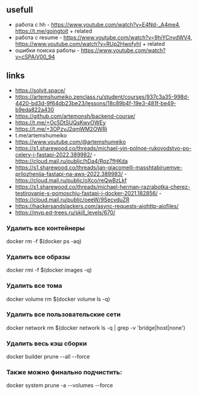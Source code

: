 

## usefull
- работа с hh - https://www.youtube.com/watch?v=E4Nd-_A4me4, https://t.me/goingtoit + related
- работа с resume - https://www.youtube.com/watch?v=9hiYCnydWV4, https://www.youtube.com/watch?v=RUp2HwofyhI + related
- ошибки поиска работы - https://www.youtube.com/watch?v=cSPAiV00_94

## links
- https://solvit.space/
- https://artemshumeiko.zenclass.ru/student/courses/937c3a35-998d-4420-bd3d-9f64db23be23/lessons/18c89b4f-19e3-481f-be49-b9eda822a430
- https://github.com/artemonsh/backend-course/
- https://t.me/+Oc5DtSUQsKwyOWEy
- https://t.me/+3OPzvJ2qmWM2OWRi
- t.me/artemshumeiko
- https://www.youtube.com/@artemshumeiko
- https://s1.sharewood.co/threads/michael-yin-polnoe-rukovodstvo-po-celery-i-fastapi-2022.389982/ - https://cloud.mail.ru/public/hDa4/Rpz7fHKda
- https://s1.sharewood.co/threads/jan-giacomelli-masshtabiruemye-prilozhenija-fastapi-na-aws-2022.389983/ - https://cloud.mail.ru/public/oXco/reQwBzLkf
- https://s1.sharewood.co/threads/michael-herman-razrabotka-cherez-testirovanie-s-pomoschju-fastapi-i-docker-2021.182856/ - https://cloud.mail.ru/public/oeeW/9SecyduZR
- https://hackersandslackers.com/async-requests-aiohttp-aiofiles/
- https://mvp.ed-trees.ru/skill_levels/670/



### Удалить все контейнеры
docker rm -f $(docker ps -aq)

### Удалить все образы
docker rmi -f $(docker images -q)

### Удалить все тома
docker volume rm $(docker volume ls -q)

### Удалить все пользовательские сети
docker network rm $(docker network ls -q | grep -v 'bridge\|host\|none')

### Удалить весь кэш сборки
docker builder prune --all --force

### Также можно финально подчистить:
docker system prune -a --volumes --force

